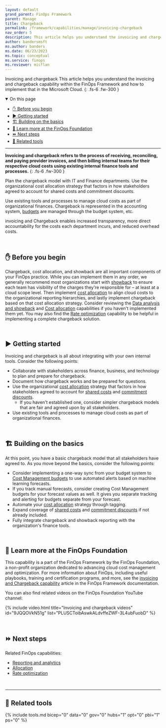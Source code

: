 ```yaml
---
layout: default
grand_parent: FinOps Framework
parent: Manage
title: Chargeback
permalink: /framework/capabilities/manage/invoicing-chargeback
nav_order: 5
description: This article helps you understand the invoicing and chargeback capability within the FinOps Framework and how to implement that in the Microsoft Cloud.
author: bandersmsft
ms.author: banders
ms.date: 06/23/2023
ms.topic: conceptual
ms.service: finops
ms.reviewer: micflan
---
```


<span class="fs-9 d-block mb-4">Invoicing and chargeback</span>
This article helps you understand the invoicing and chargeback capability within the FinOps Framework and how to implement that in the Microsoft Cloud.
{: .fs-6 .fw-300 }

<details open markdown="1">
  <summary class="fs-2 text-uppercase">On this page</summary>

- [✋ Before you begin](#-before-you-begin)
- [▶️ Getting started](#️-getting-started)
- [🏗️ Building on the basics](#️-building-on-the-basics)
- [🍎 Learn more at the FinOps Foundation](#-learn-more-at-the-finops-foundation)
- [⏩ Next steps](#-next-steps)
- [🧰 Related tools](#-related-tools)

</details>

---

<a name="definition"></a>
**Invoicing and chargeback refers to the process of receiving, reconciling, and paying provider invoices, and then billing internal teams for their respective cloud costs using existing internal finance tools and processes.**
{: .fs-6 .fw-300 }

Plan the chargeback model with IT and Finance departments. Use the organizational cost allocation strategy that factors in how stakeholders agreed to account for shared costs and commitment discounts.

Use existing tools and processes to manage cloud costs as part of organizational finances. Chargeback is represented in the accounting system, [budgets](../quantify/budgeting.md) are managed through the budget system, etc.

invoicing and Chargeback enables increased transparency, more direct accountability for the costs each department incurs, and reduced overhead costs.

<br>

## ✋ Before you begin

Chargeback, cost allocation, and showback are all important components of your FinOps practice. While you can implement them in any order, we generally recommend most organizations start with [showback](../understand/reporting.md) to ensure each team has visibility of the charges they're responsible for – at least at a cloud scope level. Then implement [cost allocation](../understand/allocation.md) to align cloud costs to the organizational reporting hierarchies, and lastly implement chargeback based on that cost allocation strategy. Consider reviewing the [Data analysis and showback](../understand/reporting.md) and [Cost allocation](../understand/allocation.md) capabilities if you haven't implemented them yet. You may also find the [Rate optimization](../optimize/rates.md) capability to be helpful in implementing a complete chargeback solution.

<br>

## ▶️ Getting started

Invoicing and chargeback is all about integrating with your own internal tools. Consider the following points:

- Collaborate with stakeholders across finance, business, and technology to plan and prepare for chargeback.
- Document how chargeback works and be prepared for questions.
- Use the organizational [cost allocation](../understand/allocation.md) strategy that factors in how stakeholders agreed to account for [shared costs](../understand/shared-cost.md) and [commitment discounts](../optimize/rates.md).
  - If you haven't established one, consider simpler chargeback models that are fair and agreed upon by all stakeholders.
- Use existing tools and processes to manage cloud costs as part of organizational finances.

<br>

## 🏗️ Building on the basics

At this point, you have a basic chargeback model that all stakeholders have agreed to. As you move beyond the basics, consider the following points:

- Consider implementing a one-way sync from your budget system to [Cost Management budgets](https://learn.microsoft.com/azure/cost-management-billing/automate/automate-budget-creation) to use automated alerts based on machine learning forecasts.
- If you track manual forecasts, consider creating Cost Management budgets for your forecast values as well. It gives you separate tracking and alerting for budgets separate from your forecast.
- Automate your [cost allocation](../understand/allocation.md) strategy through tagging.
- Expand coverage of [shared costs](../understand/shared-cost.md) and [commitment discounts](../optimize/rates.md) if not already included.
- Fully integrate chargeback and showback reporting with the organization's finance tools.

<br>

## 🍎 Learn more at the FinOps Foundation

This capability is a part of the FinOps Framework by the FinOps Foundation, a non-profit organization dedicated to advancing cloud cost management and optimization. For more information about FinOps, including useful playbooks, training and certification programs, and more, see the [invoicing and Chargeback capability](https://www.finops.org/framework/capabilities/invoicing-chargeback/) article in the FinOps Framework documentation.

You can also find related videos on the FinOps Foundation YouTube channel:

<!--[!VIDEO https://www.youtube.com/embed/9JQQOVkN51g?list=PLUSCToibAswkALdvffeZWF-3L4ubFuobD&pp=iAQB]-->
{% include video.html title="Invoicing and chargeback videos" id="9JQQOVkN51g" list="PLUSCToibAswkALdvffeZWF-3L4ubFuobD" %}

<br>

## ⏩ Next steps

Related FinOps capabilities:

- [Reporting and analytics](../understand/reporting.md)
- [Allocation](../understand/allocation.md)
- [Rate optimization](../optimize/rates.md)

<br>

---

## 🧰 Related tools

{% include tools.md bicep="0" data="0" gov="0" hubs="1" opt="0" pbi="1" ps="0" %}

<br>
